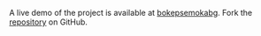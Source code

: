 A live demo of the project is available at [bokepsemokabg](https://bokepsemokabg.pages.dev/).
Fork the [repository](https://github.com/jojtoview) on GitHub.